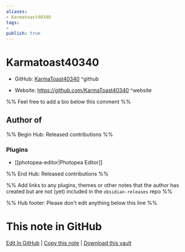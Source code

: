 ```yaml
---
aliases:
- Karmatoast40340
tags:
- 
publish: true
---
```


# Karmatoast40340

- GitHub: [KarmaToast40340](https://github.com/KarmaToast40340/) ^github
<!-- - Discord: `@` ^discord-->
- Website: <https://github.com/KarmaToast40340> ^website
<!-- - [[Publish sites|Publish site]]: <https://> ^publish-->

%% Feel free to add a bio below this comment %%


## Author of

%% Begin Hub: Released contributions %%
### Plugins
- [[photopea-editor|Photopea Editor]]

%% End Hub: Released contributions %%

%% Add links to any plugins, themes or other notes that the author has created but are not (yet) included in the `obsidian-releases` repo %%

<!--
### Unlisted plugins
-->

<!--
### Others
-->

<!--
## Sponsor this author
-->

<!-- - [[GitHub sponsors]]: [Sponsor @KarmaToast40340 on GitHub Sponsors](https://github.com/sponsors/KarmaToast40340) ^github-sponsor-->
<!-- - [[Buy me a coffee]]: <https://> ^buy-me-a-coffee-->
<!-- - [[PayPal]]: <https://> ^paypal-->
<!-- - [[Patreon]]: <https://> ^patreon-->

<!--
## Follow this author
-->

<!-- - [[YouTube Channels|On YouTube]]: <https://> ^youtube-->
<!-- - Twitter: <https://> ^twitter-->
<!-- - ... -->

%% Hub footer: Please don't edit anything below this line %%

# This note in GitHub

<span class="git-footer">[Edit In GitHub](https://github.dev/obsidian-community/obsidian-hub/blob/main/01%20-%20Community/People/KarmaToast40340.md "git-hub-edit-note") | [Copy this note](https://raw.githubusercontent.com/obsidian-community/obsidian-hub/main/01%20-%20Community/People/KarmaToast40340.md "git-hub-copy-note") | [Download this vault](https://github.com/obsidian-community/obsidian-hub/archive/refs/heads/main.zip "git-hub-download-vault") </span>
